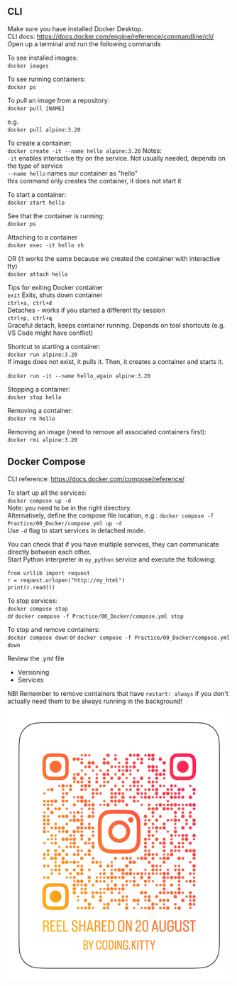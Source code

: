 ## CLI

Make sure you have installed Docker Desktop.  
CLI docs: https://docs.docker.com/engine/reference/commandline/cli/   
Open up a terminal and run the following commands  

To see installed images:  
`docker images`  

To see running containers:  
`docker ps` 

To pull an image from a repository:  
`docker pull [NAME]`

e.g.   
`docker pull alpine:3.20`

To create a container:  
`docker create -it --name hello alpine:3.20`
Notes:  
`-it` enables interactive tty on the service. Not usually needed, depends on the type of service  
`--name hello` names our container as "hello"  
this command only creates the container, it does not start it  

To start a container:  
`docker start hello`

See that the container is running:  
`docker ps` 

Attaching to a container  
`docker exec -it hello sh`

OR (it works the same because we created the container with interactive tty)  
`docker attach hello`

Tips for exiting Docker container  
`exit` 
Exits, shuts down container  
`ctrl+a, ctrl+d`  
Detaches - works if you started a different tty session  
`ctrl+p, ctrl+q`  
Graceful detach, keeps container running. Depends on tool shortcuts (e.g. VS Code might have conflict)  

Shortcut to starting a container:  
`docker run alpine:3.20`  
If image does not exist, it pulls it. Then, it creates a container and starts it.  

`docker run -it --name hello_again alpine:3.20`  

Stopping a container:  
`docker stop hello`

Removing a container:  
`docker rm hello`

Removing an image (need to remove all associated containers first):  
`docker rmi alpine:3.20`



## Docker Compose

CLI reference: https://docs.docker.com/compose/reference/ 

To start up all the services:  
`docker compose up -d`  
Note: you need to be in the right directory.  
Alternatively, define the compose file location, e.g.:
`docker compose -f Practice/00_Docker/compose.yml up -d`  
Use `-d` flag to start services in detached mode.  

You can check that if you have multiple services, they can communicate directly between each other.  
Start Python interpreter in `my_python` service and execute the following:  
```
from urllib import request  
r = request.urlopen("http://my_html")  
print(r.read()) 
```   

To stop services:  
`docker compose stop`  
or 
`docker compose -f Practice/00_Docker/compose.yml stop`

To stop and remove containers:  
`docker compose down` 
or 
`docker compose -f Practice/00_Docker/compose.yml down`

Review the .yml file  
* Versioning
* Services

NB! Remember to remove containers that have `restart: always` if you don't actually need them to be always running in the background!



![Docker Meme](docker.JPG)